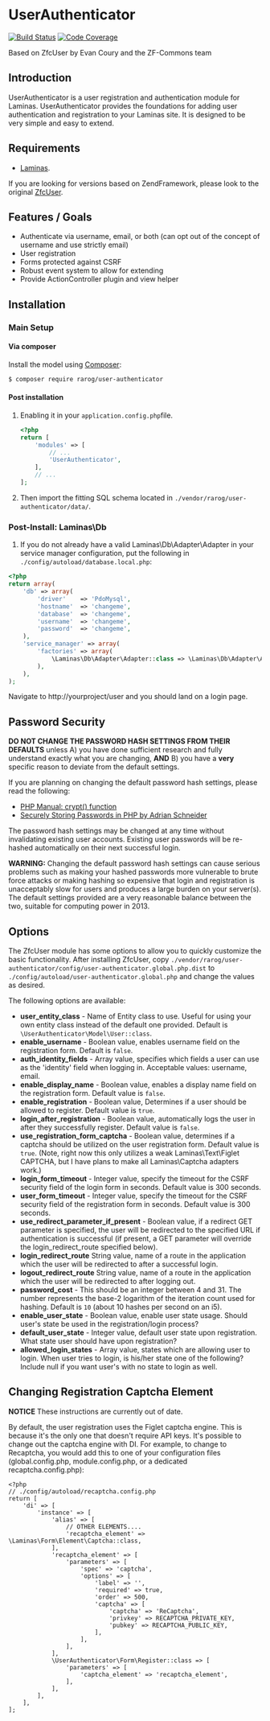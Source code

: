 UserAuthenticator
=======
[![Build Status](https://travis-ci.org/rarog/user-authenticator.svg?branch=master)](https://travis-ci.org/rarog/user-authenticator)
[![Code Coverage](https://scrutinizer-ci.com/g/rarog/user-authenticator/badges/coverage.png?b=master)](https://scrutinizer-ci.com/g/rarog/user-authenticator/)

Based on ZfcUser by Evan Coury and the ZF-Commons team

Introduction
------------

UserAuthenticator is a user registration and authentication module for Laminas.
UserAuthenticator provides the foundations for adding user authentication and
registration to your Laminas site. It is designed to be very simple and easy to
extend.

Requirements
------------

* [Laminas](https://getlaminas.org/).

If you are looking for versions based on ZendFramework, please look to the original [ZfcUser](https://github.com/ZF-Commons/ZfcUser/).

Features / Goals
----------------

* Authenticate via username, email, or both (can opt out of the concept of
  username and use strictly email)
* User registration
* Forms protected against CSRF
* Robust event system to allow for extending
* Provide ActionController plugin and view helper

Installation
------------

### Main Setup

#### Via composer

Install the model using [Composer](https://getcomposer.org):

```bash
$ composer require rarog/user-authenticator
```

#### Post installation

1. Enabling it in your `application.config.php`file.

    ```php
    <?php
    return [
        'modules' => [
            // ...
            'UserAuthenticator',
        ],
        // ...
    ];
    ```

2. Then import the fitting SQL schema located in `./vendor/rarog/user-authenticator/data/`.

### Post-Install: Laminas\Db

1. If you do not already have a valid Laminas\Db\Adapter\Adapter in your service
   manager configuration, put the following in `./config/autoload/database.local.php`:

```php
<?php
return array(
    'db' => array(
        'driver'    => 'PdoMysql',
        'hostname'  => 'changeme',
        'database'  => 'changeme',
        'username'  => 'changeme',
        'password'  => 'changeme',
    ),
    'service_manager' => array(
        'factories' => array(
            \Laminas\Db\Adapter\Adapter::class => \Laminas\Db\Adapter\AdapterServiceFactory::class,
        ),
    ),
);

```

Navigate to http://yourproject/user and you should land on a login page.

Password Security
-----------------

**DO NOT CHANGE THE PASSWORD HASH SETTINGS FROM THEIR DEFAULTS** unless A) you
have done sufficient research and fully understand exactly what you are
changing, **AND** B) you have a **very** specific reason to deviate from the
default settings.

If you are planning on changing the default password hash settings, please read
the following:

- [PHP Manual: crypt() function](http://php.net/manual/en/function.crypt.php)
- [Securely Storing Passwords in PHP by Adrian Schneider](http://www.syndicatetheory.com/labs/securely-storing-passwords-in-php)

The password hash settings may be changed at any time without invalidating existing
user accounts. Existing user passwords will be re-hashed automatically on their next
successful login.

**WARNING:** Changing the default password hash settings can cause serious
problems such as making your hashed passwords more vulnerable to brute force
attacks or making hashing so expensive that login and registration is
unacceptably slow for users and produces a large burden on your server(s). The
default settings provided are a very reasonable balance between the two,
suitable for computing power in 2013.

Options
-------

The ZfcUser module has some options to allow you to quickly customize the basic
functionality. After installing ZfcUser, copy
`./vendor/rarog/user-authenticator/config/user-authenticator.global.php.dist` to
`./config/autoload/user-authenticator.global.php` and change the values as desired.

The following options are available:

- **user_entity_class** - Name of Entity class to use. Useful for using your own
  entity class instead of the default one provided. Default is
  `\UserAuthenticator\Model\User::class`.
- **enable_username** - Boolean value, enables username field on the
  registration form. Default is `false`.
- **auth_identity_fields** - Array value, specifies which fields a user can
  use as the 'identity' field when logging in.  Acceptable values: username, email.
- **enable_display_name** - Boolean value, enables a display name field on the
  registration form. Default value is `false`.
- **enable_registration** - Boolean value, Determines if a user should be
  allowed to register. Default value is `true`.
- **login_after_registration** - Boolean value, automatically logs the user in
  after they successfully register. Default value is `false`.
- **use_registration_form_captcha** - Boolean value, determines if a captcha should
  be utilized on the user registration form. Default value is `true`. (Note,
  right now this only utilizes a weak Laminas\Text\Figlet CAPTCHA, but I have plans
  to make all Laminas\Captcha adapters work.)
- **login_form_timeout** - Integer value, specify the timeout for the CSRF security
  field of the login form in seconds. Default value is 300 seconds.
- **user_form_timeout** - Integer value, specify the timeout for the CSRF security
  field of the registration form in seconds. Default value is 300 seconds.
- **use_redirect_parameter_if_present** - Boolean value, if a redirect GET
  parameter is specified, the user will be redirected to the specified URL if
  authentication is successful (if present, a GET parameter will override the
  login_redirect_route specified below).
- **login_redirect_route** String value, name of a route in the application
  which the user will be redirected to after a successful login.
- **logout_redirect_route** String value, name of a route in the application which
  the user will be redirected to after logging out.
- **password_cost** - This should be an integer between 4 and 31. The number
  represents the base-2 logarithm of the iteration count used for hashing.
  Default is `10` (about 10 hashes per second on an i5).
- **enable_user_state** - Boolean value, enable user state usage. Should user's
  state be used in the registration/login process?
- **default_user_state** - Integer value, default user state upon registration.
  What state user should have upon registration?
- **allowed_login_states** - Array value, states which are allowing user to login.
  When user tries to login, is his/her state one of the following? Include null if
  you want user's with no state to login as well.

Changing Registration Captcha Element
-------------------------------------

**NOTICE** These instructions are currently out of date.

By default, the user registration uses the Figlet captcha engine.  This is
because it's the only one that doesn't require API keys.  It's possible to change
out the captcha engine with DI.  For example, to change to Recaptcha, you would
add this to one of your configuration files (global.config.php,
module.config.php, or a dedicated recaptcha.config.php):

    <?php
    // ./config/autoload/recaptcha.config.php
    return [
        'di' => [
            'instance' => [
                'alias' => [
                    // OTHER ELEMENTS....
                    'recaptcha_element' => \Laminas\Form\Element\Captcha::class,
                ],
                'recaptcha_element' => [
                    'parameters' => [
                        'spec' => 'captcha',
                        'options' => [
                            'label' => '',
                            'required' => true,
                            'order' => 500,
                            'captcha' => [
                                'captcha' => 'ReCaptcha',
                                'privkey' => RECAPTCHA_PRIVATE_KEY,
                                'pubkey' => RECAPTCHA_PUBLIC_KEY,
                            ],
                        ],
                    ],
                ],
                \UserAuthenticator\Form\Register::class => [
                    'parameters' => [
                        'captcha_element' => 'recaptcha_element',
                    ],
                ],
            ],
        ],
    ];
